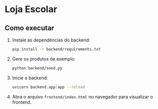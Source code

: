# Loja Escolar

## Como executar

1. Instale as dependências do backend:
   ```bash
   pip install -r backend/requirements.txt
   ```
2. Gere os produtos de exemplo:
   ```bash
   python backend/seed.py
   ```
3. Inicie o backend:
   ```bash
   uvicorn backend.app:app --reload
   ```
4. Abra o arquivo `frontend/index.html` no navegador para visualizar o frontend.
